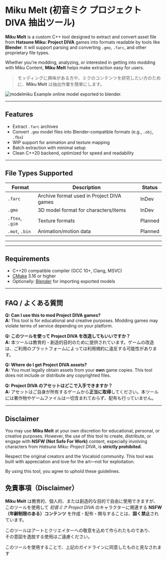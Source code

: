 # Miku Melt (**初音ミク プロジェクトDIVA 抽出ツール**)

**Miku Melt** is a custom C++ tool designed to extract and convert asset file from **Hatsune Miku: Project DIVA** games into formats readable by tools like **Blender**. It will support parsing and converting `.gmo`, `.farc`, and other proprietary file types.

Whether you're modding, analyzing, or interested in getting into modding with Miku Content, **Miku Melt** helps make 
extraction easy for users.

> モッディングに興味がある方や、ミクのコンテンツを研究したい方のために、**Miku Melt** は抽出作業を簡単にします。

![modelmiku](https://github.com/user-attachments/assets/cba432af-94ad-458d-b621-4b50da25e560)
Example online model exported to blender.

---
## Features

-  Extract `.farc` archives  
-  Convert `.gmo` model files into Blender-compatible formats (e.g., `.obj`, `.fbx`)  
-  WIP support for animation and texture mapping  
-  Batch extraction with minimal setup  
-  Clean C++20 backend, optimized for speed and readability
---

 ## File Types Supported

| Format       | Description                     | Status        |
|--------------|---------------------------------|---------------|
| `.farc`      | Archive format used in Project DIVA games | InDev |
| `.gmo`       | 3D model format for characters/items        |InDev |
| `.ftex`, `.gim` | Texture formats                | Planned |
| `.mot`, `.bin` | Animation/motion data         |  Planned     |

---
---

## Requirements

- C++20 compatible compiler (GCC 10+, Clang, MSVC)
- [CMake](https://cmake.org/) 3.16 or higher
- Optionally: [Blender](https://www.blender.org/) for importing exported models

---
## FAQ / よくある質問

**Q: Can I use this to mod Project DIVA games?**  
**A:** This tool is for educational and creative purposes. Modding games may violate terms of service depending on your platform.

**Q: このツールを使って Project DIVA を改造してもいいですか？**  
**A:** 本ツールは教育的・創造的目的のために提供されています。ゲームの改造は、ご利用のプラットフォームによっては利用規約に違反する可能性があります。

**Q: Where do I get Project DIVA assets?**  
**A:** You must legally obtain assets from your **own** game copies. This tool does not include or distribute any copyrighted files.

**Q: Project DIVA のアセットはどこで入手できますか？**  
**A:** アセットはご自身が所有するゲームから**正当に取得**してください。本ツールには著作物やゲームファイルは一切含まれておらず、配布も行っていません。

---
## Disclaimer

You may use **Miku Melt** at your own discretion for educational, personal, or creative purposes. However, the use of this tool to create, distribute, or engage with **NSFW (Not Safe For Work)** content, especially involving characters from *Hatsune Miku: Project DIVA*, is **strictly prohibited**.

Respect the original creators and the Vocaloid community. This tool was built with appreciation and love for the art—not for exploitation.

By using this tool, you agree to uphold these guidelines.

## 免責事項（Disclaimer）

**Miku Melt** は教育的、個人的、または創造的な目的で自由に使用できますが、  
このツールを使用して *初音ミク Project DIVA* のキャラクターに関連する **NSFW（年齢制限のある）コンテンツ** を作成・配布・関与することは、**固く禁止**されています。

このツールはアートとクリエイターへの敬意を込めて作られたものであり、  
その意図を逸脱する使用はご遠慮ください。

このツールを使用することで、上記のガイドラインに同意したものと見なされます



